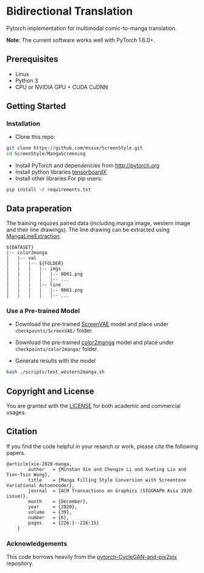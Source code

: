 # Bidirectional Translation

Pytorch implementation for multimodal comic-to-manga translation. 

**Note**: The current software works well with PyTorch 1.6.0+. 

## Prerequisites
- Linux
- Python 3
- CPU or NVIDIA GPU + CUDA CuDNN

## Getting Started ###
### Installation
- Clone this repo:
```bash
git clone https://github.com/msxie/ScreenStyle.git
cd ScreenStyle/MangaScreening
```
- Install PyTorch and dependencies from http://pytorch.org
- Install python libraries [tensorboardX](https://github.com/lanpa/tensorboardX)
- Install other libraries
For pip users:
```
pip install -r requirements.txt
```

## Data praperation
The training requires paired data (including manga image, western image and their line drawings). 
The line drawing can be extracted using [MangaLineExtraction](https://github.com/ljsabc/MangaLineExtraction).

  ```
${DATASET} 
|-- color2manga 
|   |-- val 
|   |   |-- ${FOLDER}
|   |   |   |-- imgs
|   |   |   |   |-- 0001.png 
|   |   |   |   |-- ...
|   |   |   |-- line
|   |   |   |   |-- 0001.png 
|   |   |   |   |-- ...
  ```

### Use a Pre-trained Model
- Download the pre-trained [ScreenVAE](https://drive.google.com/file/d/1OBxWHjijMwi9gfTOfDiFiHRZA_CXNSWr/view?usp=sharing) model and place under `checkpoints/ScreenVAE/` folder.

- Download the pre-trained [color2manga](https://drive.google.com/file/d/18-N1W0t3igWLJWFyplNZ5Fa2YHWASCZY/view?usp=sharing) model and place under `checkpoints/color2manga/` folder.
- Generate results with the model
```bash
bash ./scripts/test_western2manga.sh
```

## Copyright and License
You are granted with the [LICENSE](LICENSE) for both academic and commercial usages.

## Citation
If you find the code helpful in your resarch or work, please cite the following papers.
```
@article{xie-2020-manga,
        author   = {Minshan Xie and Chengze Li and Xueting Liu and Tien-Tsin Wong},
        title    = {Manga Filling Style Conversion with Screentone Variational Autoencoder},
        journal  = {ACM Transactions on Graphics (SIGGRAPH Asia 2020 issue)},
        month    = {December},
        year     = {2020},
        volume   = {39},
        number   = {6},
        pages    = {226:1--226:15}
    }
```

### Acknowledgements
This code borrows heavily from the [pytorch-CycleGAN-and-pix2pix](https://github.com/junyanz/pytorch-CycleGAN-and-pix2pix) repository.
